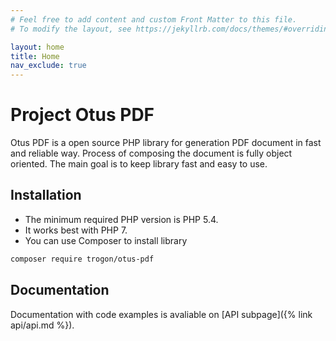 ```yaml
---
# Feel free to add content and custom Front Matter to this file.
# To modify the layout, see https://jekyllrb.com/docs/themes/#overriding-theme-defaults

layout: home
title: Home
nav_exclude: true
---
```


# Project Otus PDF

Otus PDF is a open source PHP library for generation PDF document in fast and reliable way. Process of composing the document is fully object oriented. The main goal is to keep library fast and easy to use.

## Installation

* The minimum required PHP version is PHP 5.4.
* It works best with PHP 7.
* You can use Composer to install library

```sh
composer require trogon/otus-pdf
```

## Documentation

Documentation with code examples is avaliable on [API subpage]({% link api/api.md %}).
